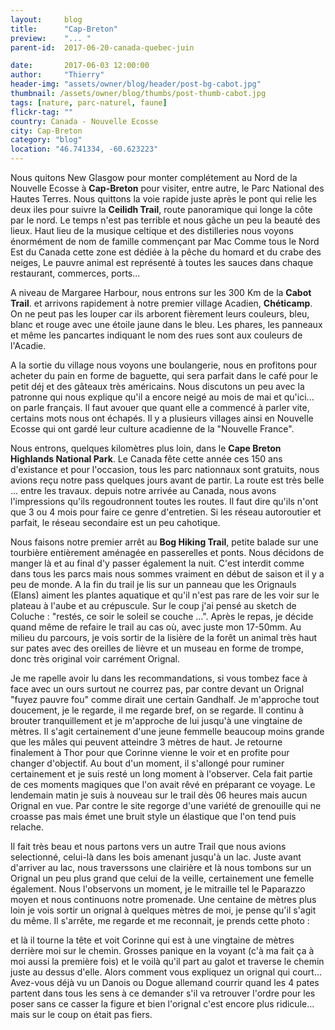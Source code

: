 ```yaml
---
layout:     blog
title:      "Cap-Breton"
preview:    "... "
parent-id:  2017-06-20-canada-quebec-juin

date:       2017-06-03 12:00:00
author:     "Thierry"
header-img: "assets/owner/blog/header/post-bg-cabot.jpg"
thumbnail: /assets/owner/blog/thumbs/post-thumb-cabot.jpg
tags: [nature, parc-naturel, faune]
flickr-tag: ""
country: Canada - Nouvelle Ecosse
city: Cap-Breton
category: "blog"
location: "46.741334, -60.623223"
---
```


Nous quitons New Glasgow pour monter complétement au Nord de la Nouvelle Ecosse à **Cap-Breton** pour visiter, entre autre, le Parc National des Hautes Terres. Nous quittons la voie rapide juste après le pont qui relie les deux iles pour suivre la **Ceilidh Trail**, route panoramique qui longe la côte par le nord. Le temps n'est pas terrible et nous gâche un peu la beauté des lieux. Haut lieu de la musique celtique et des distilleries nous voyons énormément de nom de famille commençant par Mac
Comme tous le Nord Est du Canada cette zone est dédiée à la pêche du homard et du crabe des neiges, Le pauvre animal est représenté à toutes les sauces dans chaque restaurant, commerces, ports...   

A niveau de Margaree Harbour, nous entrons sur les 300 Km de la **Cabot Trail**. et arrivons rapidement à notre premier village Acadien, **Chéticamp**. On ne peut pas les louper car ils arborent fièrement leurs couleurs, bleu, blanc et rouge avec une étoile jaune dans le bleu. Les phares, les panneaux et même les pancartes indiquant le nom des rues sont aux couleurs de l'Acadie.   

A la sortie du village nous voyons une boulangerie, nous en profitons pour acheter du pain en forme de baguette, qui sera parfait dans le café pour le petit déj et des gâteaux très américains. Nous discutons un peu avec la patronne qui nous explique qu'il a encore neigé au mois de mai et qu'ici... on parle français. Il faut avouer que quant elle a commencé à parler vite, certains mots nous ont échapés. Il y a plusieurs villages ainsi en Nouvelle Ecosse qui ont gardé leur culture acadienne de la "Nouvelle France".  

Nous entrons, quelques kilomètres plus loin, dans le **Cape Breton Highlands National Park**. Le Canada fête cette année ces 150 ans d'existance et pour l'occasion, tous les parc nationnaux sont gratuits, nous avions reçu notre pass quelques jours avant de partir. La route est très belle ... entre les travaux. depuis notre arrivée au Canada, nous avons l'impressions qu'ils regoudronnent toutes les routes. Il faut dire qu'ils n'ont que 3 ou 4 mois pour faire ce genre d'entretien. Si les réseau autoroutier et parfait, le réseau secondaire est un peu cahotique.  

Nous faisons notre premier arrêt au **Bog Hiking Trail**, petite balade sur une tourbière entièrement aménagée en passerelles et ponts. Nous décidons de manger là et au final d'y passer également la nuit. C'est interdit comme dans tous les parcs mais nous sommes vraiment en début de saison et il y a peu de monde. A la fin du trail je lis sur un panneau que les Orignauls (Elans) aiment les plantes aquatique et qu'il n'est pas rare de les voir sur le plateau à l'aube et au crépuscule. Sur le coup j'ai pensé au sketch de Coluche : "restés, ce soir le soleil se couche ...". Après le repas, je décide quand même de refaire le trail au cas où, avec juste mon 17-50mm. Au milieu du parcours, je vois sortir de la lisière de la forêt un animal très haut sur pates avec des oreilles de lièvre et un museau en forme de trompe, donc très original voir carrément Orignal.  

Je me rapelle avoir lu dans les recommandations, si vous tombez face à face avec un ours surtout ne courrez pas, par contre devant un Orignal "fuyez pauvre fou" comme dirait une certain Gandhalf. Je m'approche tout doucement, je le regarde, il me regarde bref, on se regarde. Il continu à brouter tranquillement et je m'approche de lui jusqu'à une vingtaine de mètres. Il s'agit certainement d'une jeune femmelle beaucoup moins grande que les mâles qui peuvent atteindre 3 mètres de haut. Je retourne finalement à Thor pour que Corinne vienne le voir et en profite pour changer d'objectif. Au bout d'un moment, il s'allongé pour ruminer certainement et je suis resté un long moment à l'observer. Cela fait partie de ces moments magiques que l'on avait rêvé en préparant ce voyage. Le lendemain matin je suis à nouveau sur le trail dès 06 heures mais aucun Orignal en vue. Par contre le site regorge d'une variété de grenouille qui ne croasse pas mais émet une bruit style un élastique que l'on tend puis relache.  

Il fait très beau et nous partons vers un autre Trail que nous avions selectionné, celui-là dans les bois amenant jusqu'à un lac. Juste avant d'arriver au lac, nous traverssons une clairière et là nous tombons sur un Orignal un peu plus grand que celui de la veille, certainement une femelle également. Nous l'observons un moment, je le mitraille tel le Paparazzo moyen et nous continuons notre promenade. Une centaine de mètres plus loin je vois sortir un orignal à quelques mètres de moi, je pense qu'il s'agit du même. Il s'arrête, me regarde et me reconnait, je prends cette photo :    


et là il tourne la tête et voit Corinne qui est à une vingtaine de mètres derrière moi sur le chemin. Grosses panique en la voyant (c'à ma fait ça à moi aussi la première fois) et le voilà qu'il part au galot et traverse le chemin juste au dessus d'elle. Alors comment vous expliquez un orignal qui court... Avez-vous déjà vu un Danois ou Dogue allemand courrir quand les 4 pates partent dans tous les sens à ce demander s'il va retrouver l'ordre pour les poser sans ce casser la figure et bien l'orignal c'est encore plus ridicule... mais sur le coup on était pas fiers.     